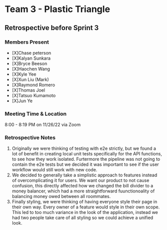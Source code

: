 # Team 3 - Plastic Triangle

## **Retrospective before Sprint 3**

### **Members Present**

- [X]Chase peterson
- [X]Kalyan Sunkara
- [X]Bryce Beeson
- [X]Haochen Wang
- [X]Kyle Yee
- [X]Xun Liu (Mark)
- [X]Raymond Romero
- [X]Thomas Joel
- [X]Tatsuo Kumamoto
- [X]Jun Ye

### **Meeting Time & Location**

8:00 - 8:19 PM on 11/26/22 via Zoom

### **Retrospective Notes**
1. Originally we were thinking of testing with e2e strictly, but we found a lot of benefit in creating local unit tests specifically for the
   API functions, to see how they work isolated. 
   Furtermore the pipeline was not going to contain the e2e tests but we decided it was important to see if the user workflow would still work with new code.
2. We decided to generally take a simplistic approach to features instead of overcomplicating it for users. 
   We want our product to not cause confusion, this directly affected how we changed the bill divider to a money balancer, which had a more straightforward fuunctionoality of balancing money owed between all roommates.
3. Finally styling, we were thinking of having everyone style their page in their own way. 
   Every owner of a feature would style in their own scope. 
   This led to too much variance in the look of the application, instead we had two people take care of all styling so we could achieve a unified look.
